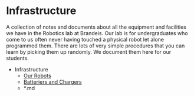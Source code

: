 # Infrastructure

A collection of notes and documents about all the equipment and facilities we have in the Robotics lab at Brandeis. Our lab is for undergraduates who come to us often never having touched a physical robot let alone programmed them. There are lots of very simple procedures that you can learn by picking them up randomly. We document them here for our students.


- Infrastructure
    - [Our Robots](our-robots.md)
    - [Batteriers and Chargers](batteries-and-chargers.md)
    - *.md

